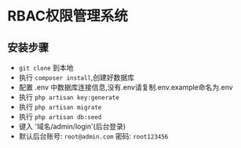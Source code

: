# RBAC权限管理系统

## 安装步骤

* `git clone` 到本地
* 执行 `composer install`,创建好数据库
* 配置 .env 中数据库连接信息,没有.env请复制.env.example命名为.env
* 执行 `php artisan key:generate`
* 执行 `php artisan migrate`
* 执行 `php artisan db:seed`
* 键入 '域名/admin/login'(后台登录)
* 默认后台账号: `root@admin.com`  密码: `root123456`
